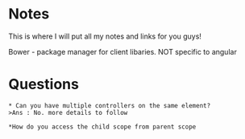 Notes
==========================
This is where I will put all my notes and links for you guys!

Bower - package manager for client libaries. NOT specific to angular


Questions
======================
	* Can you have multiple controllers on the same element? 
	>Ans : No. more details to follow

	*How do you access the child scope from parent scope